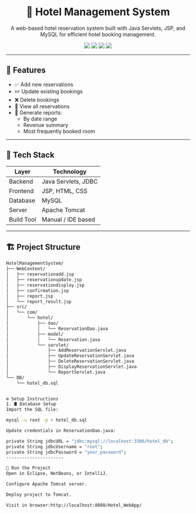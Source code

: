 <h1 align="center">🏨 Hotel Management System</h1>

<p align="center">
  A web-based hotel reservation system built with Java Servlets, JSP, and MySQL for efficient hotel booking management.
</p>

<p align="center">
  <img src="https://img.shields.io/badge/Java-ED8B00?style=for-the-badge&logo=java&logoColor=white"/>
  <img src="https://img.shields.io/badge/JSP-007396?style=for-the-badge&logo=java&logoColor=white"/>
  <img src="https://img.shields.io/badge/Tomcat-F8DC75?style=for-the-badge&logo=apachetomcat&logoColor=black"/>
  <img src="https://img.shields.io/badge/MySQL-00758F?style=for-the-badge&logo=mysql&logoColor=white"/>
</p>

---

## 🚀 Features

- ✅ Add new reservations
- ✏️ Update existing bookings
- ❌ Delete bookings
- 📂 View all reservations
- 📅 Generate reports:
  - By date range
  - Revenue summary
  - Most frequently booked room

---

## 🧰 Tech Stack

| Layer        | Technology               |
|--------------|---------------------------|
| Backend      | Java Servlets, JDBC       |
| Frontend     | JSP, HTML, CSS            |
| Database     | MySQL                     |
| Server       | Apache Tomcat             |
| Build Tool   | Manual / IDE based        |

---

## 🏗️ Project Structure

```bash
HotelManagementSystem/
├── WebContent/
│   ├── reservationadd.jsp
│   ├── reservationupdate.jsp
│   ├── reservationdisplay.jsp
│   ├── confirmation.jsp
│   ├── report.jsp
│   └── report_result.jsp
├── src/
│   └── com/
│       └── hotel/
│           ├── dao/
│           │   └── ReservationDao.java
│           ├── model/
│           │   └── Reservation.java
│           └── servlet/
│               ├── AddReservationServlet.java
│               ├── UpdateReservationServlet.java
│               ├── DeleteReservationServlet.java
│               ├── DisplayReservationServlet.java
│               └── ReportServlet.java
└── DB/
    └── hotel_db.sql


⚙️ Setup Instructions
1. 🛢️ Database Setup
Import the SQL file:

mysql -u root -p < hotel_db.sql

Update credentials in ReservationDao.java:

private String jdbcURL = "jdbc:mysql://localhost:3306/hotel_db";
private String jdbcUsername = "root";
private String jdbcPassword = "your_password";
----------------------

🧩 Run the Project
Open in Eclipse, NetBeans, or IntelliJ.

Configure Apache Tomcat server.

Deploy project to Tomcat.

Visit in browser:http://localhost:8080/Hotel_WebApp/

